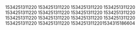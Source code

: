 1534251311220
1534251311220
1534251311220
1534251311220
1534251311220
1534251311220
1534251311220
1534251311220
1534251311220
1534251311220
1534251311220
1534251311220
1534251311220
1534251311220
15342513112201534315186604